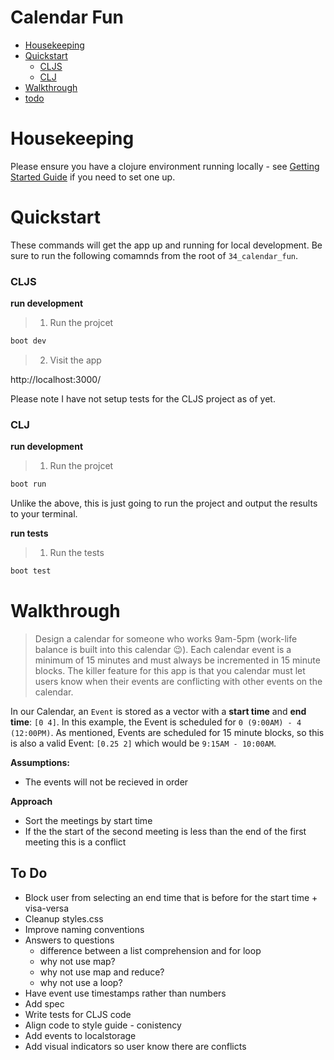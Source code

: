 # Calendar Fun

* [Housekeeping](#housekeeping)
* [Quickstart](#quickstart)
  - [CLJS](#cljs)
  - [CLJ](#clj)
* [Walkthrough](#walkthrough)
* [todo](#todo)


# Housekeeping

Please ensure you have a clojure environment running locally - see [Getting Started Guide](https://github.com/tkjone/clojurescript-30#getting-started) if you need to set one up.

# Quickstart

These commands will get the app up and running for local development.  Be sure to run the following comamnds from the root of `34_calendar_fun`.


### CLJS

**run development**

> 1.  Run the projcet

```bash
boot dev
```

> 2.  Visit the app

http://localhost:3000/

Please note I have not setup tests for the CLJS project as of yet.


### CLJ

**run development**

> 1.  Run the projcet

```bash
boot run
```

Unlike the above, this is just going to run the project and output the results to your terminal.

**run tests**

> 1.  Run the tests

```bash
boot test
```

# Walkthrough

> Design a calendar for someone who works 9am-5pm (work-life balance is built into this calendar :wink:).  Each calendar event is a minimum of 15 minutes and must always be incremented in 15 minute blocks. The killer feature for this app is that you calendar must let users know when their events are conflicting with other events on the calendar.

In our Calendar, an `Event` is stored as a vector with a **start time** and **end time**: `[0 4]`.  In this example, the Event is scheduled for `0 (9:00AM) - 4 (12:00PM)`.  As mentioned, Events are scheduled for 15 minute blocks, so this is also a valid Event: `[0.25 2]` which would be `9:15AM - 10:00AM`.

**Assumptions:**

* The events will not be recieved in order

**Approach**

* Sort the meetings by start time
* If the the start of the second meeting is less than the end of the first meeting this is a conflict

## To Do

* Block user from selecting an end time that is before for the start time + visa-versa
* Cleanup styles.css
* Improve naming conventions
* Answers to questions
  - difference between a list comprehension and for loop
  - why not use map?
  - why not use map and reduce?
  - why not use a loop?
* Have event use timestamps rather than numbers
* Add spec
* Write tests for CLJS code
* Align code to style guide - conistency
* Add events to localstorage
* Add visual indicators so user know there are conflicts
